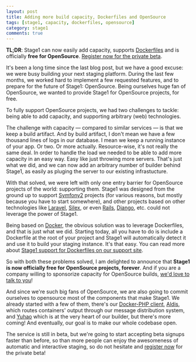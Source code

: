 ```yaml
---
layout: post
title: Adding more build capacity, Dockerfiles and OpenSource
tags: [stage1, capacity, dockerfiles, opensource]
category: stage1
comments: true
---
```


__TL;DR__: Stage1 can now easily add capacity, supports [Dockerfiles](http://help.stage1.io/article/using-my-own-dockerfile/) and is officially __free for OpenSource__. [Register now for the private beta](http://stage1.io).

It's been a long time since the last blog post, but we have a good excuse: we were busy building your next staging platform. During the last few months, we worked hard to implement a few requested features, and to prepare for the future of Stage1: OpenSource. Being ourselves huge fan of OpenSource, we wanted to provide Stage1 for OpenSource projects, for free.

To fully support OpenSource projects, we had two challenges to tackle: being able to add capacity, and supporting arbitrary (web) technologies.

The challenge with capacity — compared to similar services — is that we keep a build artifact. And by build artifact, I don't mean we have a few thousand lines of logs in our database. I mean we keep a running instance of your app. Or two. Or more actually. Resource-wise, it's not really the same deal. In order to handle the load we needed to be able to add more capacity in an easy way. Easy like just throwing more servers. That's just what we did, and we can now add an arbitrary number of builder behind Stage1, as easily as pluging the server to our existing infrastucture.

With that solved, we were left with only one entry barrier for OpenSource projects of the world: supporting them. Stage1 was designed from the ground up to support [Symfony2](http://symfony.com/) projects (for various reasons, but mostly because you have to start somewhere), and other projects based on other technologies like [Laravel](http://laravel.com/), [Silex](http://silex.sensiolabs.org/), or even [Rails](http://rubyonrails.org/), [Django](https://www.djangoproject.com/), etc. could not leverage the power of Stage1.

Being based on [Docker](http://docker.io), the obvious solution was to leverage Dockerfiles, and that is just what we did. Starting today, all you have to do is include a Dockerfile at the root of your project and Stage1 will automatically detect it and use it to build your staging instance. It's that easy. You can read more about [Stage1 support for Dockerfiles on our support site](http://help.stage1.io/article/using-my-own-dockerfile/).

So with both these problems solved, I am delighted to announce that __Stage1 is now officially free for OpenSource projects, forever__. And if you are a company willing to sponsorize capacity for OpenSource builds, [we'd love to talk to you](mailto:geoffrey@stage1.io?subject=OSS)!

And since we're such big fans of OpenSource, we are also going to commit ourselves to opensource most of the components that make Stage1. We already started with a few of them, there's our [Docker-PHP client](https://github.com/stage1/docker-php), [Aldis](https://github.com/stage1/aldis), which routes containers' output through our message distribution system, and [Yuhao](https://github.com/stage1/yuhao) which is at the very heart of our builder, but there's more coming! And eventually, our goal is to make our whole codebase open.

The service is still in beta, but we're going to start accepting beta signups faster than before, so than more people can enjoy the awesomeness of automatic and interactive staging, so do not hesitate and [register now](http://stage1.io) for the private beta!